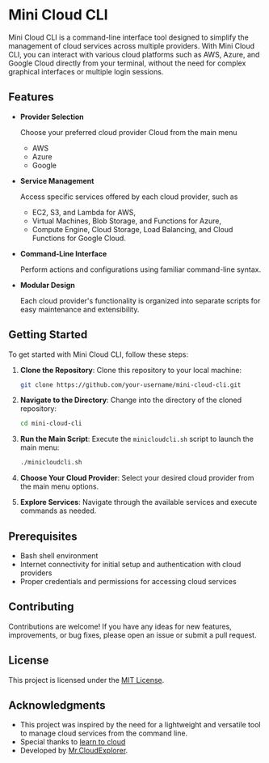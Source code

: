 # Mini Cloud CLI

Mini Cloud CLI is a command-line interface tool designed to simplify the management of cloud services across multiple providers. With Mini Cloud CLI, you can interact with various cloud platforms such as AWS, Azure, and Google Cloud directly from your terminal, without the need for complex graphical interfaces or multiple login sessions.

## Features

- **Provider Selection**
  
  Choose your preferred cloud provider Cloud from the main menu
    - AWS
    - Azure
    - Google 
- **Service Management**
  
  Access specific services offered by each cloud provider, such as
    - EC2, S3, and Lambda for AWS,
    - Virtual Machines, Blob Storage, and Functions for Azure,
    - Compute Engine, Cloud Storage, Load Balancing, and Cloud Functions for Google Cloud.
      
- **Command-Line Interface**
  
  Perform actions and configurations using familiar command-line syntax.
  
- **Modular Design**
  
  Each cloud provider's functionality is organized into separate scripts for easy maintenance and extensibility.

## Getting Started

To get started with Mini Cloud CLI, follow these steps:

1. **Clone the Repository**: Clone this repository to your local machine:

    ```bash
    git clone https://github.com/your-username/mini-cloud-cli.git
    ```

2. **Navigate to the Directory**: Change into the directory of the cloned repository:

    ```bash
    cd mini-cloud-cli
    ```

3. **Run the Main Script**: Execute the `minicloudcli.sh` script to launch the main menu:

    ```bash
    ./minicloudcli.sh
    ```

4. **Choose Your Cloud Provider**: Select your desired cloud provider from the main menu options.

5. **Explore Services**: Navigate through the available services and execute commands as needed.

## Prerequisites

- Bash shell environment
- Internet connectivity for initial setup and authentication with cloud providers
- Proper credentials and permissions for accessing cloud services

## Contributing

Contributions are welcome! If you have any ideas for new features, improvements, or bug fixes, please open an issue or submit a pull request.

## License

This project is licensed under the [MIT License](LICENSE).

## Acknowledgments

- This project was inspired by the need for a lightweight and versatile tool to manage cloud services from the command line.
- Special thanks to [learn to cloud](https://github.com/learntocloud) 
- Developed by [Mr.CloudExplorer](https://github.com/Vasanthabalaji01).
